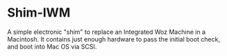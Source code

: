 # Shim-IWM
A simple electronic "shim" to replace an Integrated Woz Machine in a Macintosh. It contains just enough hardware to pass the initial boot check, and boot into Mac OS via SCSI.

